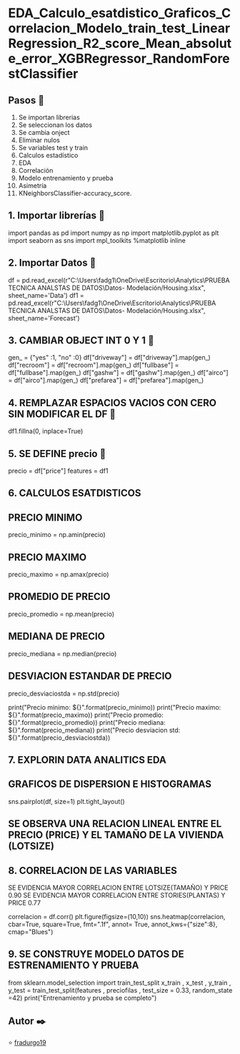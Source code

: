 # EDA_Calculo_esatdistico_Graficos_Correlacion_Modelo_train_test_LinearRegression_R2_score_Mean_absolute_error_XGBRegressor_RandomForestClassifier


## Pasos 🚀

1. Se importan librerias 
2. Se seleccionan los datos
3. Se cambia onject
4. Eliminar nulos
5. Se variables test y train
6. Calculos estadístico 
7. EDA
8. Correlación
9. Modelo entrenamiento y prueba
10. Asimetría 
12. KNeighborsClassifier-accuracy_score.

## 1. Importar librerías 🔧

  import pandas as pd
  import numpy as np
  import matplotlib.pyplot as plt
  import seaborn as sns
  import mpl_toolkits
  %matplotlib inline
  
## 2. Importar Datos 🔧
  
  df = pd.read_excel(r"C:\Users\fadg1\OneDrive\Escritorio\Analytics\PRUEBA TECNICA ANALSTAS DE DATOS\Datos- Modelación/Housing.xlsx", sheet_name='Data')
  df1 = pd.read_excel(r"C:\Users\fadg1\OneDrive\Escritorio\Analytics\PRUEBA TECNICA ANALSTAS DE DATOS\Datos- Modelación/Housing.xlsx", sheet_name='Forecast')

## 3. CAMBIAR OBJECT INT 0 Y 1 🔧

  gen_ = {"yes" :1, "no" :0}
  df["driveway"] = df["driveway"].map(gen_)
  df["recroom"] = df["recroom"].map(gen_)
  df["fullbase"] = df["fullbase"].map(gen_)
  df["gashw"] = df["gashw"].map(gen_)
  df["airco"] = df["airco"].map(gen_)
  df["prefarea"] = df["prefarea"].map(gen_)
  
## 4. REMPLAZAR ESPACIOS VACIOS CON CERO SIN MODIFICAR EL DF 🔧

  df1.fillna(0, inplace=True)

## 5. SE DEFINE precio 🔧

  precio = df["price"]
  features = df1
## 6. CALCULOS ESATDISTICOS

## PRECIO MINIMO
  precio_minimo = np.amin(precio)
## PRECIO MAXIMO
  precio_maximo = np.amax(precio)
## PROMEDIO DE PRECIO
  precio_promedio = np.mean(precio)
## MEDIANA DE PRECIO
  precio_mediana = np.median(precio)
## DESVIACION ESTANDAR DE PRECIO
  precio_desviaciostda = np.std(precio)

  print("Precio minimo: ${}".format(precio_minimo))
  print("Precio maximo: ${}".format(precio_maximo))
  print("Precio promedio: ${}".format(precio_promedio))
  print("Precio mediana: ${}".format(precio_mediana))
  print("Precio desviacion std: ${}".format(precio_desviaciostda))
  
## 7. EXPLORIN DATA ANALITICS EDA
## GRAFICOS DE DISPERSION E HISTOGRAMAS

  sns.pairplot(df, size=1)
  plt.tight_layout()

## SE OBSERVA UNA RELACION LINEAL ENTRE EL PRECIO (PRICE) Y EL TAMAÑO DE LA VIVIENDA (LOTSIZE)  

## 8. CORRELACION DE LAS VARIABLES
SE EVIDENCIA MAYOR CORRELACION ENTRE LOTSIZE(TAMAÑO) Y PRICE 0.90
SE EVIDENCIA MAYOR CORRELACION ENTRE STORIES(PLANTAS) Y PRICE 0.77

  correlacion = df.corr()
  plt.figure(figsize=(10,10))
  sns.heatmap(correlacion, cbar=True, square=True, fmt=".1f", annot= True, annot_kws={"size":8}, cmap="Blues")
  
## 9. SE CONSTRUYE MODELO DATOS DE ESTRENAMIENTO Y PRUEBA  

  from sklearn.model_selection import train_test_split
  x_train , x_test , y_train , y_test = train_test_split(features , preciofilas , test_size = 0.33, random_state =42)
  print("Entrenamiento y prueba se completo")

## Autor ✒️
    
⭐️ [fradurgo19](https://github.com/fradurgo19)

